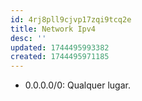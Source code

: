```yaml
---
id: 4rj8pll9cjvp17zqi9tcq2e
title: Network Ipv4
desc: ''
updated: 1744495993382
created: 1744495971185
---
```


- 0.0.0.0/0: Qualquer lugar.

